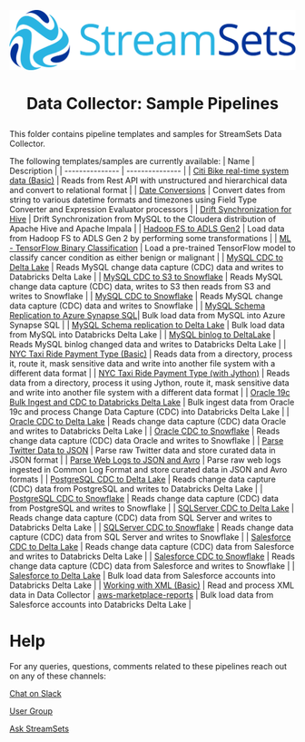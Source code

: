 ![StreamSets Logo](../../images/Full%20Color%20Transparent.png)

<h1><p align="center">Data Collector: Sample Pipelines</p></h1>

This folder contains pipeline templates and samples for StreamSets Data Collector.

The following templates/samples are currently available:
| Name            | Description     |
| --------------- | --------------- |
| [Citi Bike real-time system data (Basic)](./pipelines/Citi%20Bike%20real-time%20system%20data%20(Basic)) | Reads from Rest API with unstructured and hierarchical data and convert to relational format |
| [Date Conversions](./pipelines/Date%20Conversions) | Convert dates from string to various datetime formats and timezones using Field Type Converter and Expression Evaluator processors |
| [Drift Synchronization for Hive](./pipelines/Drift%20Synchronization%20for%20Hive) | Drift Synchronization from MySQL to the Cloudera distribution of Apache Hive and Apache Impala |
| [Hadoop FS to ADLS Gen2](./pipelines/HDFS%20to%20ADLS%20Gen2) | Load data from Hadoop FS to ADLS Gen 2 by performing some transformations |
| [ML - TensorFlow Binary Classification](./pipelines/ML%20-%20TensorFlow%20Binary%20Classification) |  Load a pre-trained TensorFlow model to classify cancer condition as either benign or malignant |
| [MySQL CDC to Delta Lake](./pipelines/MySQL%20CDC%20to%20Delta%20Lake) | Reads MySQL change data capture (CDC) data and writes to Databricks Delta Lake |
| [MySQL CDC to S3 to Snowflake](./pipelines/MySQL%20CDC%20to%20S3%20to%20Snowflake) | Reads MySQL change data capture (CDC) data, writes to S3 then reads from S3 and writes to Snowflake |
| [MySQL CDC to Snowflake](./pipelines/MySQL%20CDC%20to%20Snowflake) | Reads MySQL change data capture (CDC) data and writes to Snowflake |
| [MySQL Schema Replication to Azure Synapse SQL](./pipelines/MySQL%20Schema%20replication%20to%20Azure%20Synapse%20SQL)| Bulk load data from MySQL into Azure Synapse SQL |
| [MySQL Schema replication to Delta Lake](./pipelines/MySQL%20Schema%20replication%20to%20Delta%20Lake) | Bulk load data from MySQL into Databricks Delta Lake |
| [MySQL binlog to DeltaLake](./pipelines/MySQL%20binlog%20to%20DeltaLake) | Reads MySQL binlog changed data and writes to Databricks Delta Lake |
| [NYC Taxi Ride Payment Type (Basic)](./pipelines/NYC%20Taxi%20Ride%20Payment%20Type%20(Basic)) | Reads data from a directory, process it, route it, mask sensitive data and write into another file system with a different data format |
| [NYC Taxi Ride Payment Type (with Jython)](./pipelines/NYC%20Taxi%20Ride%20Payment%20Type%20(with%20Jython)) | Reads data from a directory, process it using Jython, route it, mask sensitive data and write into another file system with a different data format | 
| [Oracle 19c Bulk Ingest and CDC to Databricks Delta Lake](./pipelines/Oracle%2019c%20Bulk%20Ingest%20and%20CDC%20to%20Databricks%20Delta%20Lake) | Bulk ingest data from Oracle 19c and process Change Data Capture (CDC) into Databricks Delta Lake |
| [Oracle CDC to Delta Lake](./pipelines/Oracle%20CDC%20to%20Delta%20Lake) | Reads change data capture (CDC) data Oracle and writes to Databricks Delta Lake |
| [Oracle CDC to Snowflake](./pipelines/Oracle%20CDC%20to%20Snowflake) | Reads change data capture (CDC) data Oracle and writes to Snowflake |
| [Parse Twitter Data to JSON](./pipelines/Parse%20Twitter%20Data%20to%20JSON) | Parse raw Twitter data and store curated data in JSON format |
| [Parse Web Logs to JSON and Avro](./pipelines/Parse%20Web%20Logs%20to%20JSON%20and%20Avro) | Parse raw web logs ingested in Common Log Format and store curated data in JSON and Avro formats |
| [PostgreSQL CDC to Delta Lake](./pipelines/PostgreSQL%20CDC%20to%20Delta%20Lake) | Reads change data capture (CDC) data from PostgreSQL and writes to Databricks Delta Lake |
| [PostgreSQL CDC to Snowflake](./pipelines/PostgreSQL%20CDC%20to%20Snowflake) | Reads change data capture (CDC) data from PostgreSQL and writes to Snowflake |
| [SQLServer CDC to Delta Lake](./pipelines/SQLServer%20CDC%20to%20Delta%20Lake) | Reads change data capture (CDC) data from SQL Server and writes to Databricks Delta Lake |
| [SQLServer CDC to Snowflake](./pipelines/SQLServer%20CDC%20to%20Snowflake) | Reads change data capture (CDC) data from SQL Server and writes to Snowflake |
| [Salesforce CDC to Delta Lake](./pipelines/Salesforce%20CDC%20to%20Delta%20Lake) | Reads change data capture (CDC) data from Salesforce and writes to Databricks Delta Lake |
| [Salesforce CDC to Snowflake](./pipelines/Salesforce%20CDC%20to%20Snowflake) | Reads change data capture (CDC) data from Salesforce and writes to Snowflake |
| [Salesforce to Delta Lake](./pipelines/Salesforce%20to%20Delta%20Lake) | Bulk load data from Salesforce accounts into Databricks Delta Lake |
| [Working with XML (Basic)](./pipelines/Working%20with%20XML%20(Basic)) | Read and process XML data in Data Collector
| [aws-marketplace-reports](./pipelines/aws-marketplace-reports) | Bulk load data from Salesforce accounts into Databricks Delta Lake |

# Help

For any queries, questions, comments related to these pipelines reach out on any of these channels:

[Chat on Slack](https://streamsetters-slack.herokuapp.com/)

[User Group](https://groups.google.com/a/streamsets.com/d/forum/sdc-user)

[Ask StreamSets](https://ask.streamsets.com/questions/)
